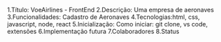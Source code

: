 1.Título: VoeAirlines - FrontEnd
2.Descrição: Uma empresa de aeronaves
3.Funcionalidades: Cadastro de Aeronaves
4.Tecnologias:html, css, javascript, node, react
5.Inicialização: Como iniciar: git clone, vs code, extensões
6.Implementação futura
7.Colaboradores
8.Status
